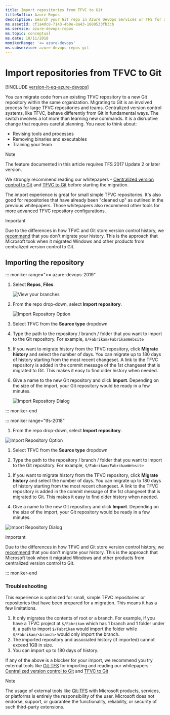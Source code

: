 ```yaml
---
title: Import repositories from TFVC to Git
titleSuffix: Azure Repos
description: Search your Git repo in Azure DevOps Services or TFS for a specific file or folderImport your repositories from TFVC to Git repositories within the same account.
ms.assetid: cf1a4dc8-7143-4b0e-8a43-1680533fb3cb
ms.service: azure-devops-repos
ms.topic: conceptual
ms.date: 10/11/2018
monikerRange: '<= azure-devops'
ms.subservice: azure-devops-repos-git
---
```


# Import repositories from TFVC to Git

[!INCLUDE [version-lt-eq-azure-devops](../../includes/version-lt-eq-azure-devops.md)]

You can migrate code from an existing TFVC repository to a new Git repository within the same organization. Migrating to Git is an involved process for large TFVC repositories and teams. Centralized version control systems, like TFVC, behave differently from Git in fundamental ways. The switch involves a lot more than learning new commands. It is a disruptive change that requires careful planning. You need to think about:

* Revising tools and processes
* Removing binaries and executables
* Training your team


> [!NOTE]
> The feature documented in this article requires TFS 2017 Update 2 or later version. 


We strongly recommend reading our whitepapers - [Centralized version control to Git](/devops/develop/git/centralized-to-git) and [TFVC to Git](/devops/develop/git/migrate-from-tfvc-to-git) before starting the migration.

The import experience is great for small simple TFVC repositories. It's also good for repositories that have already been "cleaned up" as outlined in the previous whitepapers. Those whitepapers also recommend other tools for more advanced TFVC repository configurations.

> [!IMPORTANT] 
> Due to the differences in how TFVC and Git store version control history, we [recommend](/devops/develop/git/migrate-from-tfvc-to-git) that you don't migrate your history. This is the approach that Microsoft took when it migrated Windows and other products from centralized version control to Git.

## Importing the repository

::: moniker range=">= azure-devops-2019"

1. Select **Repos**, **Files**.

   ![View your branches](media/repos-navigation/repos-files.png)

2. From the repo drop-down, select **Import repository**.

   ![Import Repository Option](media/Import-Repo/ImportRepository-new-nav.png)

3. Select TFVC from the **Source type** dropdown

4. Type the path to the repository / branch / folder that you want to import to the Git repository. For example, `$/Fabrikam/FabrikamWebsite`

5. If you want to migrate history from the TFVC repository, click **Migrate history** and select the number of days. You can migrate up to 180 days of history starting from the most recent changeset. 
   A link to the TFVC repository is added in the commit message of the 1st changeset that is migrated to Git. This makes it easy to find older history when needed.

6. Give a name to the new Git repository and click **Import**. Depending on the size of the import, your Git repository would be ready in a few minutes. 

   ![Import Repository Dialog](media/Import-Repo/ImportRepoDialog-TFVC.png)

::: moniker-end

::: moniker range="tfs-2018"

1. From the repo drop-down, select **Import repository**.

![Import Repository Option](media/Import-Repo/ImportRepository.png)

1. Select TFVC from the **Source type** dropdown

2. Type the path to the repository / branch / folder that you want to import to the Git repository. For example, `$/Fabrikam/FabrikamWebsite`

3. If you want to migrate history from the TFVC repository, click **Migrate history** and select the number of days. You can migrate up to 180 days of history starting from the most recent changeset. 
A link to the TFVC repository is added in the commit message of the 1st changeset that is migrated to Git. This makes it easy to find older history when needed.

4. Give a name to the new Git repository and click **Import**. Depending on the size of the import, your Git repository would be ready in a few minutes. 

![Import Repository Dialog](media/Import-Repo/ImportRepoDialog-TFVC.png)

> [!IMPORTANT] 
> Due to the differences in how TFVC and Git store version control history, we [recommend](/devops/develop/git/migrate-from-tfvc-to-git) that you don't migrate your history. This is the approach that Microsoft took when it migrated Windows and other products from centralized version control to Git.

::: moniker-end

### Troubleshooting

This experience is optimized for small, simple TFVC repositories or repositories that have been prepared for a migration. This means it has a few limitations.

1. It only migrates the contents of root or a branch. For example, if you have a TFVC project at `$/Fabrikam` which has 1 branch and 1 folder under it, a path to import `$/Fabrikam` would import the folder 
while `$/Fabrikam/<branch>` would only import the branch.  
2. The imported repository and associated history (if imported) cannot exceed 1GB in size.
3. You can import up to 180 days of history.

If any of the above is a blocker for your import, we recommend you try external tools like [Git-TFS](https://github.com/git-tfs/git-tfs) for importing and reading our whitepapers - [Centralized version control to Git](/devops/develop/git/centralized-to-git) and [TFVC to Git](/devops/develop/git/migrate-from-tfvc-to-git)


> [!NOTE]
> The usage of external tools like [Git-TFS](https://github.com/git-tfs/git-tfs) with Microsoft products, services, or platforms is entirely the responsibility of the user. Microsoft does not endorse, support, or guarantee the functionality, reliability, or security of such third-party extensions.
